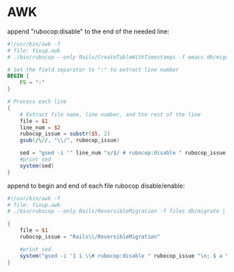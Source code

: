 # AWK

append "rubocop:disable" to the end of the needed line:
```awk
#!/usr/bin/awk -f
# file: fixup.awk
# ./bin/rubocop --only Rails/CreateTableWithTimestamps -f emacs db/migrate

# Set the field separator to ":" to extract line number
BEGIN {
    FS = ":"
}

# Process each line
{
    # Extract file name, line number, and the rest of the line
    file = $1
    line_num = $2
    rubocop_issue = substr($5, 2)
    gsub(/\//, "\\/", rubocop_issue)

    sed = "gsed -i '" line_num "s/$/ # rubocop:disable " rubocop_issue "/' " file
    #print sed
    system(sed)
}
```

append to begin and end of each file rubocop disable/enable:
```awk
#!/usr/bin/awk -f
# file: fixup.awk
# ./bin/rubocop --only Rails/ReversibleMigration -f files db/migrate | awk -f fixup.awk

{
    file = $1
    rubocop_issue = "Rails\\/ReversibleMigration"

    #print sed
    system("gsed -i '1 i \\# rubocop:disable " rubocop_issue "\n; $ a \\# rubocop:enable " rubocop_issue ";' " file)
}
```